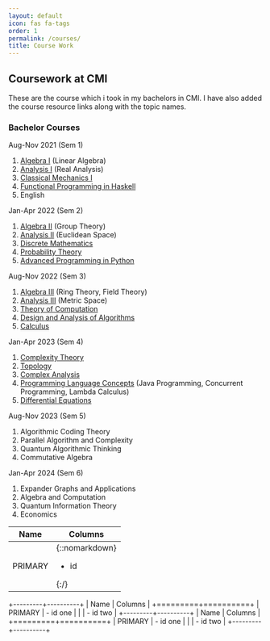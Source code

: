 ```yaml
---
layout: default
icon: fas fa-tags
order: 1
permalink: /courses/
title: Course Work
---
```


Coursework at CMI
-----------------

These are the course which i took in my bachelors in CMI. I have also added the course resource links along with the topic names.

### Bachelor Courses

Aug-Nov 2021 (Sem 1)

1.  [Algebra I](https://drive.google.com/drive/folders/1z2ThsxDQlpLiEPyq_GZV0aKAPP5G8AW1?usp=drive_link) (Linear Algebra)
2.  [Analysis I](https://drive.google.com/drive/folders/1tJNraW56zFCggG7y9n1Kdr8ORPtrXKrn?usp=drive_link) (Real Analysis)
3.  [Classical Mechanics I](https://drive.google.com/drive/folders/1nQ_BHGAReWaEXR5jW2tIbGfDm7Furqwp?usp=drive_link)
4.  [Functional Programming in Haskell](https://drive.google.com/drive/folders/1O_rmaLvIrdK311Ny79te2foYhVD8CKis?usp=drive_link)
5.  English

Jan-Apr 2022 (Sem 2)

1.  [Algebra II](https://drive.google.com/drive/folders/1C-hOtdrr9jMeoXJ6NL3ogP2dukvWG9VR?usp=drive_link) (Group Theory)
2.  [Analysis II](https://drive.google.com/drive/folders/1dODMladIJ1f4BfMXVxoU5_YkfmWU8v4q?usp=drive_link) (Euclidean Space)
3.  [Discrete Mathematics](https://drive.google.com/drive/folders/1MWwBM1bUclIf9dtZ9cTutEl657c2hIS5?usp=drive_link)
4.  [Probability Theory](https://drive.google.com/drive/folders/1OJs5BGZRPtjWyB4KNm3_NlzS-2OTIagp?usp=drive_link)
5.  [Advanced Programming in Python](https://drive.google.com/drive/folders/17Swz2Zl3V7zGasH18UQxJhHjqSE_NPZb?usp=drive_link)

Aug-Nov 2022 (Sem 3)

1.  [Algebra III](https://drive.google.com/drive/folders/1Pa7Uxvd7jcHvLpegcRHoH4_XXHo8vMMc?usp=drive_link) (Ring Theory, Field Theory)
2.  [Analysis III](https://drive.google.com/drive/folders/10d-QgKfJ-5NyNWeoUlk7eFGMW_Tr49xM?usp=drive_link) (Metric Space)
3.  [Theory of Computation](https://drive.google.com/drive/folders/1YnAYnI7veRD4H2BcvdNThAVOWS2fqIpN?usp=drive_link)
4.  [Design and Analysis of Algorithms](https://drive.google.com/drive/folders/1xHmhPs_LhRBk4IaR1vFSwjkWNU4S__77?usp=drive_link)
5.  [Calculus](https://drive.google.com/drive/folders/19lNN4h7qs3WUkKVU-J-Bd1Jan1DZ3pgg?usp=drive_link)

Jan-Apr 2023 (Sem 4)

1.  [Complexity Theory](https://drive.google.com/drive/folders/1yIfJC2QpxQHdgio8jqWM85XRBRi6rcWU?usp=drive_link)
2.  [Topology](https://drive.google.com/drive/folders/1-1iLyZFI3BZjaz52Nk4404Y1-jdp8xme?usp=drive_link)
3.  [Complex Analysis](https://drive.google.com/drive/folders/1qB07tV3xbYcgRPD0Ws8e4adljpOO_Y9b?usp=drive_link)
4.  [Programming Language Concepts](https://drive.google.com/drive/folders/1pwBApUIIv52oLcr36d5UKUYmtnvxSZUX?usp=drive_link) (Java Programming, Concurrent Programming, Lambda Calculus)
5.  [Differential Equations](https://drive.google.com/drive/folders/1m-sqJ8CbgHngDBBi_nZoDsjj6jcnYeJf?usp=drive_link)

Aug-Nov 2023 (Sem 5)

1.  Algorithmic Coding Theory
2.  Parallel Algorithm and Complexity
3.  Quantum Algorithmic Thinking
4.  Commutative Algebra

Jan-Apr 2024 (Sem 6)

1.  Expander Graphs and Applications
2.  Algebra and Computation
3.  Quantum Information Theory
4.  Economics

|Name   |Columns                               |
|-------|--------------------------------------|
|PRIMARY|{::nomarkdown}<ul><li>id</li></ul>{:/}|


+---------+----------+
| Name    | Columns  |
+=========+==========+
| PRIMARY | - id one |
|         | - id two |
+---------+----------+
| Name    | Columns  |
+=========+==========+
| PRIMARY | - id one |
|         | - id two |
+---------+----------+
